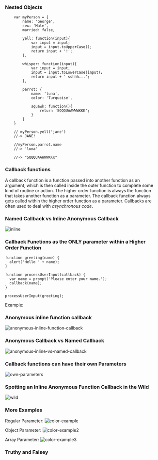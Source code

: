 ### Nested Objects

```
	var myPerson = {
		name: 'George',
		sex: 'Male',
		married: false,

		yell: function(input){
			var input = input;
			input = input.toUpperCase();
			return input + '!';
		},

		whisper: function(input){
			var input = input;
			input = input.toLowerCase(input);
			return input + ' sshhh...';
		},

		parrot: {
			name: 'luna',
			color: 'Turquoise',

			squawk: function(){
				return 'SQQQUAAWWWKKK';
			}
		}
	}

	// myPerson.yell('jane')
	//-> JANE!

	//myPerson.parrot.name
	//-> 'luna'

	//-> "SQQQUAAWWWKKK"
  ```
  
### Callback functions
  
A callback function is a function passed into another function as an argument, which is then called inside the outer function to complete some kind of routine or action. The higher order function is always the function that takes another function as a parameter. The callback function always gets called within the higher order function as a parameter. Callbacks are often used to deal with *asynchronous code*.

### Named Callback vs Inline Anonymous Callback 

![inline](http://imgur.com/7SefXfO.png)


### Callback Functions as the ONLY parameter within a Higher Order Function

```
function greeting(name) {
  alert('Hello ' + name);
}

function processUserInput(callback) {
  var name = prompt('Please enter your name.');
  callback(name);
}

processUserInput(greeting);
```


Example:

### Anonymous inline function callback
  
![anonymous-inline-function-callback](http://imgur.com/u0GgT6n.png)


### Anonymous Callback vs Named Callback 

![anonymous-inline-vs-named-callback](http://imgur.com/Tci3Ggu.png)


### Callback functions can have their own Parameters

![own-parameters](http://imgur.com/3zEydcd.png)


### Spotting an Inline Anonymous Function Callback in the Wild

![wild](http://imgur.com/dEnvVlf.png)


### More Examples

Regular Parameter: 
![color-example](http://imgur.com/v58SzKh.png)

Object Parameter: 
![color-example2](http://i.imgur.com/DOpfudo.png)

Array Parameter: 
![color-example3](http://imgur.com/DOpfudo.png)


### Truthy and Falsey
